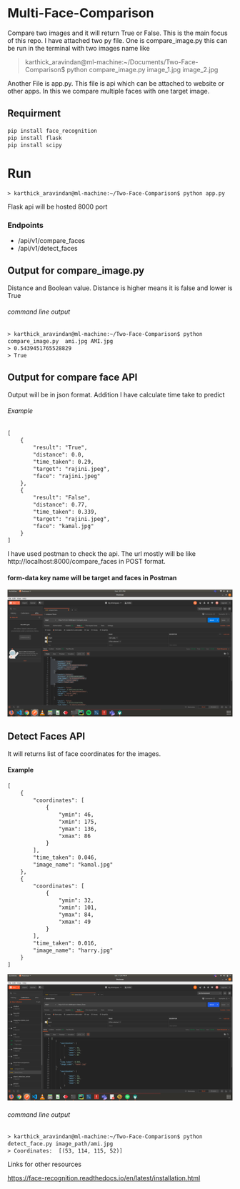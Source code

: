 # Multi-Face-Comparison

Compare two images and it will return True or False. This is the main focus of this repo. I have attached two py file.
One is compare_image.py this can be run in the terminal with two images name like

> karthick_aravindan@ml-machine:~/Documents/Two-Face-Comparison$ python compare_image.py image_1.jpg image_2.jpg 

Another File is app.py. This file is api which can be attached to website or other apps. In this we compare multiple faces with one target image.

## Requirment

```
pip install face_recognition
pip install flask
pip install scipy
```
# Run
```
> karthick_aravindan@ml-machine:~/Two-Face-Comparison$ python app.py
```
Flask api will be hosted 8000 port
### Endpoints
- /api/v1/compare_faces 
- /api/v1/detect_faces


## Output for compare_image.py 

Distance and Boolean value. Distance is higher means it is false and lower is True

###### command line output 
```
> karthick_aravindan@ml-machine:~/Two-Face-Comparison$ python compare_image.py  ami.jpg AMI.jpg  
> 0.5439451765528829
> True
```
## Output for compare face API 

Output will be in  json format. Addition I have calculate time take to predict

###### Example

```
[
    {
        "result": "True",
        "distance": 0.0,
        "time_taken": 0.29,
        "target": "rajini.jpeg",
        "face": "rajini.jpeg"
    },
    {
        "result": "False",
        "distance": 0.77,
        "time_taken": 0.339,
        "target": "rajini.jpeg",
        "face": "kamal.jpg"
    }
]    
```
I have used postman to check the api. The url mostly will be like http://localhost:8000/compare_faces in POST format.
#### form-data key name will be target and faces in Postman

![request](https://github.com/12345k/Multi-Face-Comparison/blob/master/screenshot/compare_faces.png)



## Detect Faces API

It will returns list of face coordinates for the images. 

#### Example

```
[
    {
        "coordinates": [
            {
                "ymin": 46,
                "xmin": 175,
                "ymax": 136,
                "xmax": 86
            }
        ],
        "time_taken": 0.046,
        "image_name": "kamal.jpg"
    },
    {
        "coordinates": [
            {
                "ymin": 32,
                "xmin": 101,
                "ymax": 84,
                "xmax": 49
            }
        ],
        "time_taken": 0.016,
        "image_name": "harry.jpg"
    }
]
```
![request](https://github.com/12345k/Multi-Face-Comparison/blob/master/screenshot/detect_faces.png)


###### command line output 
```
> karthick_aravindan@ml-machine:~/Two-Face-Comparison$ python detect_face.py image_path/ami.jpg
> Coordinates:  [(53, 114, 115, 52)]
```

Links for other resources

https://face-recognition.readthedocs.io/en/latest/installation.html


